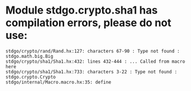 # Module stdgo.crypto.sha1 has compilation errors, please do not use:
```
stdgo/crypto/rand/Rand.hx:127: characters 67-90 : Type not found : stdgo.math.big.Big
stdgo/crypto/sha1/Sha1.hx:432: lines 432-444 : ... Called from macro here
stdgo/crypto/sha1/Sha1.hx:733: characters 3-22 : Type not found : stdgo.crypto.Crypto
stdgo/internal/Macro.macro.hx:35: define

```

